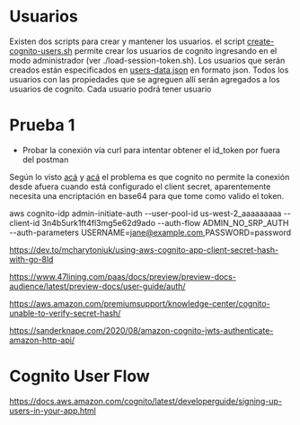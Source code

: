 # Usuarios
Existen dos scripts para crear y mantener los usuarios.
el script [create-cognito-users.sh](./create-cognito-users.sh) permite crear los usuarios de cognito ingresando en el modo administrador (ver ./load-session-token.sh).
Los usuarios que serán creados están especificados en [users-data.json](./users-data.json) en formato json. Todos los usuarios con las propiedades que se agreguen allí serán agregados a los usuarios de cognito.
Cada usuario podrá tener usuario

# Prueba 1

* Probar la conexión vía curl para intentar obtener el id_token por fuera del postman

Según lo visto [acá](https://stackoverflow.com/questions/37941780/what-is-the-rest-or-cli-api-for-logging-in-to-amazon-cognito-user-pools) y [acá](https://dev.to/mcharytoniuk/using-aws-cognito-app-client-secret-hash-with-go-8ld) el problema es que cognito no permite la conexión desde afuera cuando está configurado el client secret, aparentemente necesita una encriptación en base64 para que tome como valido el token.

aws cognito-idp admin-initiate-auth --user-pool-id us-west-2_aaaaaaaaa --client-id 3n4b5urk1ft4fl3mg5e62d9ado --auth-flow ADMIN_NO_SRP_AUTH --auth-parameters USERNAME=jane@example.com,PASSWORD=password

https://dev.to/mcharytoniuk/using-aws-cognito-app-client-secret-hash-with-go-8ld

https://www.47lining.com/paas/docs/preview/preview-docs-audience/latest/preview-docs/user-guide/auth/

https://aws.amazon.com/premiumsupport/knowledge-center/cognito-unable-to-verify-secret-hash/

https://sanderknape.com/2020/08/amazon-cognito-jwts-authenticate-amazon-http-api/

# Cognito User Flow

https://docs.aws.amazon.com/cognito/latest/developerguide/signing-up-users-in-your-app.html

